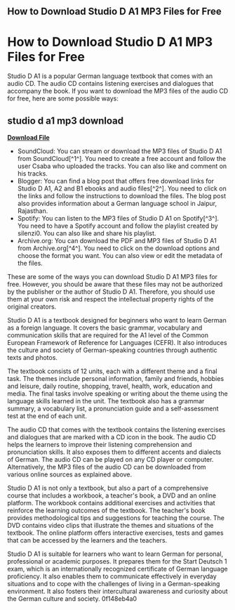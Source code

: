 ## How to Download Studio D A1 MP3 Files for Free

  
# How to Download Studio D A1 MP3 Files for Free
 
Studio D A1 is a popular German language textbook that comes with an audio CD. The audio CD contains listening exercises and dialogues that accompany the book. If you want to download the MP3 files of the audio CD for free, here are some possible ways:
 
## studio d a1 mp3 download


[**Download File**](https://www.google.com/url?q=https%3A%2F%2Furlgoal.com%2F2tKhix&sa=D&sntz=1&usg=AOvVaw11S1Dq5_pbtvYDrELWhJ3C)

 
- SoundCloud: You can stream or download the MP3 files of Studio D A1 from SoundCloud[^1^]. You need to create a free account and follow the user Csaba who uploaded the tracks. You can also like and comment on his tracks.
- Blogger: You can find a blog post that offers free download links for Studio D A1, A2 and B1 ebooks and audio files[^2^]. You need to click on the links and follow the instructions to download the files. The blog post also provides information about a German language school in Jaipur, Rajasthan.
- Spotify: You can listen to the MP3 files of Studio D A1 on Spotify[^3^]. You need to have a Spotify account and follow the playlist created by silenzi0. You can also like and share his playlist.
- Archive.org: You can download the PDF and MP3 files of Studio D A1 from Archive.org[^4^]. You need to click on the download options and choose the format you want. You can also view or edit the metadata of the files.

These are some of the ways you can download Studio D A1 MP3 files for free. However, you should be aware that these files may not be authorized by the publisher or the author of Studio D A1. Therefore, you should use them at your own risk and respect the intellectual property rights of the original creators.

Studio D A1 is a textbook designed for beginners who want to learn German as a foreign language. It covers the basic grammar, vocabulary and communication skills that are required for the A1 level of the Common European Framework of Reference for Languages (CEFR). It also introduces the culture and society of German-speaking countries through authentic texts and photos.
 
The textbook consists of 12 units, each with a different theme and a final task. The themes include personal information, family and friends, hobbies and leisure, daily routine, shopping, travel, health, work, education and media. The final tasks involve speaking or writing about the theme using the language skills learned in the unit. The textbook also has a grammar summary, a vocabulary list, a pronunciation guide and a self-assessment test at the end of each unit.
 
The audio CD that comes with the textbook contains the listening exercises and dialogues that are marked with a CD icon in the book. The audio CD helps the learners to improve their listening comprehension and pronunciation skills. It also exposes them to different accents and dialects of German. The audio CD can be played on any CD player or computer. Alternatively, the MP3 files of the audio CD can be downloaded from various online sources as explained above.

Studio D A1 is not only a textbook, but also a part of a comprehensive course that includes a workbook, a teacher's book, a DVD and an online platform. The workbook contains additional exercises and activities that reinforce the learning outcomes of the textbook. The teacher's book provides methodological tips and suggestions for teaching the course. The DVD contains video clips that illustrate the themes and situations of the textbook. The online platform offers interactive exercises, tests and games that can be accessed by the learners and the teachers.
 
Studio D A1 is suitable for learners who want to learn German for personal, professional or academic purposes. It prepares them for the Start Deutsch 1 exam, which is an internationally recognized certificate of German language proficiency. It also enables them to communicate effectively in everyday situations and to cope with the challenges of living in a German-speaking environment. It also fosters their intercultural awareness and curiosity about the German culture and society.
 0f148eb4a0
